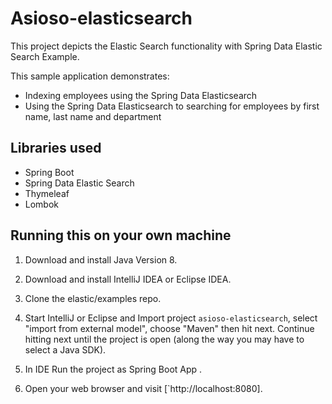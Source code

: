 # **Asioso-elasticsearch**

This project depicts the Elastic Search functionality with Spring Data Elastic Search Example.

This sample application demonstrates:
* Indexing employees using the Spring Data Elasticsearch
* Using the Spring Data Elasticsearch to searching for employees by first name, last name and department




## Libraries used
- Spring Boot
- Spring Data Elastic Search
- Thymeleaf
- Lombok





## Running this on your own machine

1. Download and install Java Version 8.

2. Download and install IntelliJ IDEA or Eclipse IDEA.

3. Clone the elastic/examples repo.

4. Start IntelliJ or Eclipse and Import project `asioso-elasticsearch`, select "import from external model", choose "Maven" then hit next.  Continue hitting next until the project is open (along the way you may have to select a Java SDK).

5. In IDE Run the project as Spring Boot App .
   
6. Open your web browser and visit [`http://localhost:8080].

